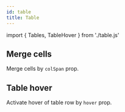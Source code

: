 ```yaml
---
id: table
title: Table
---
```


import { Tables, TableHover } from './table.js'

## Merge cells
<p>Merge cells by <code>colSpan</code> prop.</p>
<Tables></Tables>

## Table hover

<p>Activate hover of table row by <code>hover</code> prop.</p>
<TableHover></TableHover>